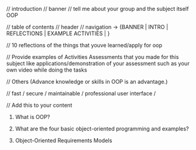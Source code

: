 // introduction // banner // tell me about your group and the subject itself OOP

// table of contents // header // navigation -> {BANNER | INTRO | REFLECTIONS | EXAMPLE ACTIVITIES | }

// 10 reflections of the things that youve learned/apply for oop

// Provide examples of Activities Assessments that you made for this subject like applications/demonstration of your assessment such as your own video while doing the tasks

// Others (Advance knowledge or skills in OOP is an advantage.)

// fast / secure / maintainable / professional user interface / 


// Add this to your content

1. What is OOP?

2. What are the four basic object-oriented programming and examples?

3. Object-Oriented Requirements Models